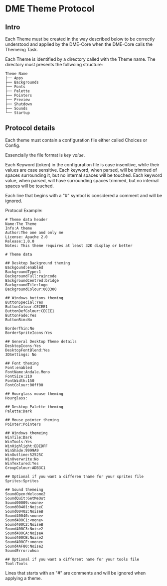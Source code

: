 # DME Theme Protocol

## Intro
Each Theme must be created in the way described below to be correctly understood and applied by the DME-Core when the DME-Core calls the Themeing Task.

Each Theme is identified by a directory called with the Theme name.
The directory must presents the follwoing structure:
```
Theme Name
├── Apps
├── Backgrounds
├── Fonts
├── Palette
├── Pointers
├── Preview
├── Shutdown
├── Sounds
└── Startup
```

## Protocol details
Each theme must contain a configuration file either called Choices or Config.

Essencially the file format is *key* *value*.

Each Keyword (token) in the configuration file is case insenitive, while their values are case sensitive.
Each keyword, when parsed, will be trimmed of spaces surrounding it, but no internal spaces will be touched.
Each keyword value, when parsed, will have surrounding spaces trimmed, but no internal spaces will be touched.

Each line that begins with a "#" symbol is considered a comment and will be ignored.

Protocol Example:
```
# Theme data header
Name:The Theme
Info:A theme
Author:The one and only me
License: Apache 2.0
Release:1.0.0
Notes: This theme requires at least 32K display or better

# Theme data

## Desktop Background theming
Backgound:enabled
BackgroundType:1
BackgroundFull:raincode
BackgroundCentred:bridge
BackgroundTile:logo
BackgroundColour:003300

## Windows buttons theming
ButtonSpecial:Yes
ButtonColour:CECEE1
ButtonDefColour:CECEE1
ButtonFade:Yes
ButtonRim:No

BorderThin:No
BorderSpriteIcons:Yes

## General Desktop Theme details
DesktopIcons:Yes
DesktopFontBlend:Yes
3DSettings: No

## Font theming
Font:enabled
FontName:Andale.Mono
FontSize:210
FontWidth:150
FontColour:00ff00

## Hourglass mouse theming
Hourglass:

## Desktop Palette theming
Palette:Dark

## Mouse pointer theming
Pointer:Pointers

## Windows themeing
WinTile:Dark
WinTools:Yes
WinHighlight:EDEDFF
WinShade:9999A9
WinOutline:52525C
WinOverwrite:No
WinTextured:Yes
GroupColour:ADB3C1

## Optional if you want a differen tname for your sprites file
Sprites:Sprites

## Sound themeing
SoundOpen:Welcome2
SoundQuit:GetMeOut
Sound00009:<none>
Sound00401:NoiseC
Sound00402:NoiseB
Sound40040:<none>
Sound400C1:<none>
Sound400C2:NoiseB
Sound400C3:Noise2
Sound400CA:NoiseA
Sound400CB:Noise2
Sound400CF:<none>
Sound4AF80:Noise2
SoundError:whoa

## Optional if you want a different name for your tools file
Tool:Tools
```

Lines that starts with an "#" are comments and will be ignored when applying a theme.
